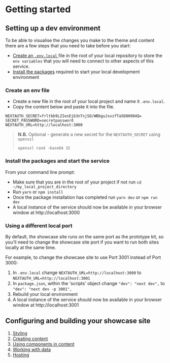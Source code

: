 
# Getting started

## Setting up a dev environment

To be able to visualise the changes you make to the theme and content there are a few steps that 
you need to take before you start:

- [Create an `.env.local` ](#create-an-env-file)file in the root of your local repository to store the `env variables` that you will need to connect to other aspects of this service.
- [Install the packages](#install-the-packages-and-start-the-service) required to start your local development environment

### Create an env file

- Create a new file in the root of your local project and name it `.env.local`.
- Copy the content below and paste it into the file.
```dotenv
NEXTAUTH_SECRET=frltbb9LZIesEjb3nTsjSO/WBbguJsvzfTa5D8H984Q=
SECRET_PASSWORD=secretpassword
NEXTAUTH_URL=http://localhost:3000
```
> **N.B.** Optional - generate a new secret for the `NEXTAUTH_SECRET` using `openssl`
>```shell
>openssl rand -base64 32
>```

### Install the packages and start the service

From your command line prompt:

- Make sure that you are in the root of your project if not run `cd ~/my_local_project_directory`
- Run `yarn` or `npm install`
- Once the package installation has completed run `yarn dev` or `npm run dev`
- A local instance of the service should now be available in your browser window at http://localhost:3000

### Using a different local port

By default, the showcase site runs on the same port as the prototype kit, so you'll need to change the showcase site port if you want to run both sites locally at the same time.

For example, to change the showcase site to use Port 3001 instead of Port 3000:

1. In `.env.local` change `NEXTAUTH_URL=http://localhost:3000` to `NEXTAUTH_URL=http://localhost:3001`
2. In `package.json`, within the 'scripts' object change `"dev": "next dev",` to `"dev": "next dev -p 3001",`
3. Rebuild your local environment
4. A local instance of the service should now be available in your browser window at http://localhost:3001

## Configuring and building your showcase site

1. [Styling](/docs/1_Styling.md)
2. [Creating content](/docs/2_Content.md)
2. [Using components in content](/docs/3_Components.md)
3. [Working with data](/docs/4_Data.md)
4. [Hosting](/docs/5_Hosting.md)